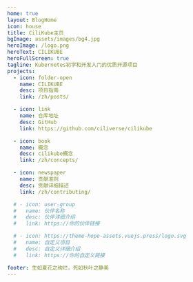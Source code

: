 ```yaml
---
home: true
layout: BlogHome
icon: house
title: CiliKube主页
bgImage: assets/images/bg4.jpg
heroImage: /logo.png
heroText: CILIKUBE
heroFullScreen: true
tagline: Kubernetes初学和开发入门的优质开源项目
projects:
  - icon: folder-open
    name: CILIKUBE
    desc: 项目指南
    link: /zh/posts/

  - icon: link
    name: 仓库地址
    desc: GitHub
    link: https://github.com/ciliverse/cilikube

  - icon: book
    name: 概念
    desc: cilikube概念
    link: /zh/concepts/

  - icon: newspaper
    name: 贡献准则
    desc: 贡献详细描述
    link: /zh/contributing/

  # - icon: user-group
  #   name: 伙伴名称
  #   desc: 伙伴详细介绍
  #   link: https://你的伙伴链接

  # - icon: https://theme-hope-assets.vuejs.press/logo.svg
  #   name: 自定义项目
  #   desc: 自定义详细介绍
  #   link: https://你的自定义链接

footer: 生如夏花之绚烂，死如秋叶之静美
---
```


